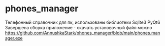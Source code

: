 # phones_manager
Телефонный справочник для пк, использованы библиотеки Sqlite3 PyQt6
Завершена сборка приложение - скачать установочный файл можно <https://github.com/AnnushkaStark/phones_manager/blob/main/phones.manager.exe>
